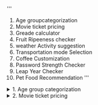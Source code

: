 

'''
1. Age groupcategorization
2. Movie ticket pricing
3. Greade calculator
4. Fruit Ripeeness checker
5. weather Activity suggestion
6. Transportation mode Selection
7. Coffee Customization
8. Password Strength Checker
9. Leap Year Checker
10. Pet Food Recommendation
'''

<details>
<summary>1. Age group categorization</summary>

Classify a person's age into categories: Child(<13), Teenager(13-19), Adult(20-59), Senior(60+).

</details>

<details>
<summary>2. Movie ticket pricing</summary>

Problem: Calculate movie ticket price based on age group: Child(<13): $5, Teenager(13-19): $8, Adult(20-59): $12, Senior(60+): $6.
Everyone gets a discount of 10% if they book online.
<details>
